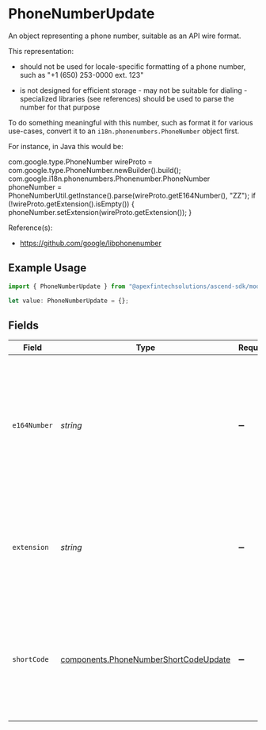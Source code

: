 # PhoneNumberUpdate

An object representing a phone number, suitable as an API wire format.

 This representation:

 - should not be used for locale-specific formatting of a phone number, such  as "+1 (650) 253-0000 ext. 123"

 - is not designed for efficient storage - may not be suitable for dialing - specialized libraries (see references)  should be used to parse the number for that purpose

 To do something meaningful with this number, such as format it for various use-cases, convert it to an `i18n.phonenumbers.PhoneNumber` object first.

 For instance, in Java this would be:

  com.google.type.PhoneNumber wireProto =    com.google.type.PhoneNumber.newBuilder().build();  com.google.i18n.phonenumbers.Phonenumber.PhoneNumber phoneNumber =    PhoneNumberUtil.getInstance().parse(wireProto.getE164Number(), "ZZ");  if (!wireProto.getExtension().isEmpty()) {   phoneNumber.setExtension(wireProto.getExtension());  }

 Reference(s):
  - https://github.com/google/libphonenumber

## Example Usage

```typescript
import { PhoneNumberUpdate } from "@apexfintechsolutions/ascend-sdk/models/components";

let value: PhoneNumberUpdate = {};
```

## Fields

| Field                                                                                                                                                                                                                                                                                                                                                                                                                                                                                                                                                                                                                                                                             | Type                                                                                                                                                                                                                                                                                                                                                                                                                                                                                                                                                                                                                                                                              | Required                                                                                                                                                                                                                                                                                                                                                                                                                                                                                                                                                                                                                                                                          | Description                                                                                                                                                                                                                                                                                                                                                                                                                                                                                                                                                                                                                                                                       |
| --------------------------------------------------------------------------------------------------------------------------------------------------------------------------------------------------------------------------------------------------------------------------------------------------------------------------------------------------------------------------------------------------------------------------------------------------------------------------------------------------------------------------------------------------------------------------------------------------------------------------------------------------------------------------------- | --------------------------------------------------------------------------------------------------------------------------------------------------------------------------------------------------------------------------------------------------------------------------------------------------------------------------------------------------------------------------------------------------------------------------------------------------------------------------------------------------------------------------------------------------------------------------------------------------------------------------------------------------------------------------------- | --------------------------------------------------------------------------------------------------------------------------------------------------------------------------------------------------------------------------------------------------------------------------------------------------------------------------------------------------------------------------------------------------------------------------------------------------------------------------------------------------------------------------------------------------------------------------------------------------------------------------------------------------------------------------------- | --------------------------------------------------------------------------------------------------------------------------------------------------------------------------------------------------------------------------------------------------------------------------------------------------------------------------------------------------------------------------------------------------------------------------------------------------------------------------------------------------------------------------------------------------------------------------------------------------------------------------------------------------------------------------------- |
| `e164Number`                                                                                                                                                                                                                                                                                                                                                                                                                                                                                                                                                                                                                                                                      | *string*                                                                                                                                                                                                                                                                                                                                                                                                                                                                                                                                                                                                                                                                          | :heavy_minus_sign:                                                                                                                                                                                                                                                                                                                                                                                                                                                                                                                                                                                                                                                                | The phone number, represented as a leading plus sign ('+'), followed by a phone number that uses a relaxed ITU E.164 format consisting of the country calling code (1 to 3 digits) and the subscriber number, with no additional spaces or formatting, e.g.: - correct: "+15552220123" - incorrect: "+1 (555) 222-01234 x123".<br/><br/> The ITU E.164 format limits the latter to 12 digits, but in practice not all countries respect that, so we relax that restriction here. National-only numbers are not allowed.<br/><br/> References: - https://www.itu.int/rec/T-REC-E.164-201011-I - https://en.wikipedia.org/wiki/E.164. - https://en.wikipedia.org/wiki/List_of_country_calling_codes |
| `extension`                                                                                                                                                                                                                                                                                                                                                                                                                                                                                                                                                                                                                                                                       | *string*                                                                                                                                                                                                                                                                                                                                                                                                                                                                                                                                                                                                                                                                          | :heavy_minus_sign:                                                                                                                                                                                                                                                                                                                                                                                                                                                                                                                                                                                                                                                                | The phone number's extension. The extension is not standardized in ITU recommendations, except for being defined as a series of numbers with a maximum length of 40 digits. Other than digits, some other dialing characters such as ',' (indicating a wait) or '#' may be stored here.<br/><br/> Note that no regions currently use extensions with short codes, so this field is normally only set in conjunction with an E.164 number. It is held separately from the E.164 number to allow for short code extensions in the future.                                                                                                                                           |
| `shortCode`                                                                                                                                                                                                                                                                                                                                                                                                                                                                                                                                                                                                                                                                       | [components.PhoneNumberShortCodeUpdate](../../models/components/phonenumbershortcodeupdate.md)                                                                                                                                                                                                                                                                                                                                                                                                                                                                                                                                                                                    | :heavy_minus_sign:                                                                                                                                                                                                                                                                                                                                                                                                                                                                                                                                                                                                                                                                | An object representing a short code, which is a phone number that is typically much shorter than regular phone numbers and can be used to address messages in MMS and SMS systems, as well as for abbreviated dialing (e.g. "Text 611 to see how many minutes you have remaining on your plan.").<br/><br/> Short codes are restricted to a region and are not internationally dialable, which means the same short code can exist in different regions, with different usage and pricing, even if those regions share the same country calling code (e.g. US and CA).                                                                                                            |